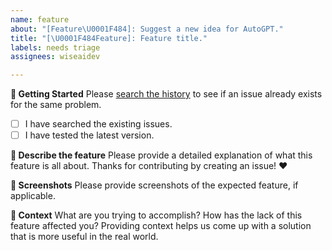 ```yaml
---
name: feature
about: "[Feature\U0001F484]: Suggest a new idea for AutoGPT."
title: "[\U0001F484Feature]: Feature title."
labels: needs triage
assignees: wiseaidev

---
```


**👶 Getting Started**
Please [search the history](https://github.com/kevin-rs/autogpt/issues) to see if an issue already exists for the same problem.
- [ ] I have searched the existing issues.
- [ ] I have tested the latest version.

**📝 Describe the feature**
Please provide a detailed explanation of what this feature is all about. Thanks for contributing by creating an issue! ❤️

**📸 Screenshots**
Please provide screenshots of the expected feature, if applicable.

**🔦 Context**
What are you trying to accomplish? How has the lack of this feature affected you? Providing context helps us come up with a solution that is more useful in the real world.
